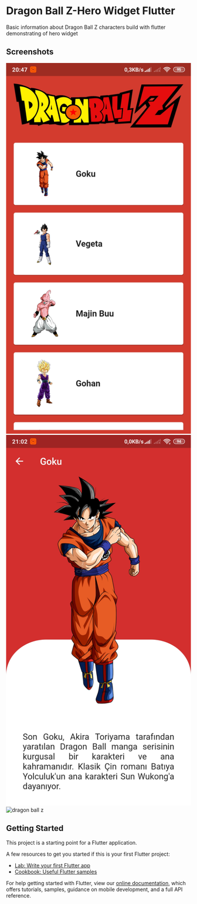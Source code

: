 # Dragon Ball Z-Hero Widget Flutter

Basic information about Dragon Ball Z characters build with flutter demonstrating of hero widget

## Screenshots

<img src="screnshots/ss1.jpg" alt="dragon ball z" />
<img src="screnshots/ss2.jpg" alt="dragon ball z" />
<img src="screnshots/screen.gif" alt="dragon ball z" />

## Getting Started

This project is a starting point for a Flutter application.

A few resources to get you started if this is your first Flutter project:

- [Lab: Write your first Flutter app](https://flutter.dev/docs/get-started/codelab)
- [Cookbook: Useful Flutter samples](https://flutter.dev/docs/cookbook)

For help getting started with Flutter, view our
[online documentation](https://flutter.dev/docs), which offers tutorials,
samples, guidance on mobile development, and a full API reference.
